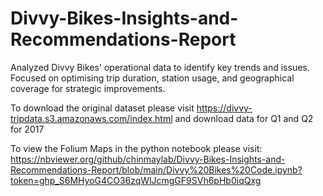 # Divvy-Bikes-Insights-and-Recommendations-Report
Analyzed Divvy Bikes' operational data to identify key trends and issues. Focused on optimising trip duration, station usage, and geographical coverage for strategic improvements.

To download the original dataset please visit https://divvy-tripdata.s3.amazonaws.com/index.html and download data for Q1 and Q2 for 2017

To view the Folium Maps in the python notebook please visit:
https://nbviewer.org/github/chinmaylab/Divvy-Bikes-Insights-and-Recommendations-Report/blob/main/Divvy%20Bikes%20Code.ipynb?token=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

